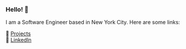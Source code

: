 ### Hello! 👋

I am a Software Engineer based in New York City. Here are some links:

📂 [Projects](https://rup.sh)<br>
📝 [LinkedIn](https://www.linkedin.com/in/rupeshbasnet)<br>
